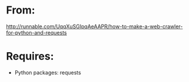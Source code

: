 From:
====

http://runnable.com/UqqXuSGIpqAeAAPR/how-to-make-a-web-crawler-for-python-and-requests

Requires:
=========

- Python packages: requests
